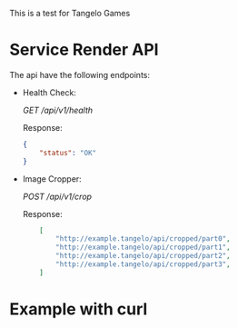 This is a test for Tangelo Games

# Service Render API
The api have the following endpoints:

- Health Check:

    *GET /api/v1/health*

    Response:
    ```json
    {
        "status": "OK"
    }
    ```

- Image Cropper:

    *POST /api/v1/crop*

    Response:
    ```json
        [
            "http://example.tangelo/api/cropped/part0",
            "http://example.tangelo/api/cropped/part1",
            "http://example.tangelo/api/cropped/part2",
            "http://example.tangelo/api/cropped/part3",
        ]
    ```

# Example with curl
